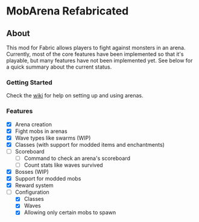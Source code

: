 # MobArena Refabricated

## About

This mod for Fabric allows players to fight against monsters in an arena.
Currently, most of the core features have been implemented so that it's playable, but many features have not been implemented yet. See below for a quick summary about the current status.

### Getting Started
Check the [wiki](https://github.com/Ommp/MobArena-Refabricated/wiki) for help on setting up and using arenas.

### Features
- [x] Arena creation
- [x] Fight mobs in arenas
- [x] Wave types like swarms (WIP)
- [x] Classes (with support for modded items and enchantments)
- [ ] Scoreboard
  - [ ] Command to check an arena's scoreboard
  - [ ] Count stats like waves survived
- [x] Bosses (WIP)
- [x] Support for modded mobs
- [x] Reward system
- [ ] Configuration
  - [x] Classes
  - [x] Waves
  - [x] Allowing only certain mobs to spawn